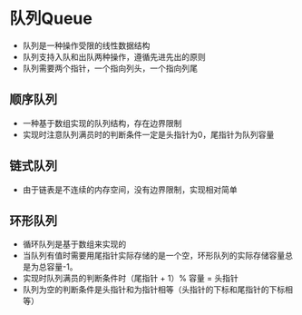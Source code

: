 # 队列Queue
* 队列是一种操作受限的线性数据结构
* 队列支持入队和出队两种操作，遵循先进先出的原则
* 队列需要两个指针，一个指向列头，一个指向列尾

## 顺序队列
* 一种基于数组实现的队列结构，存在边界限制
* 实现时注意队列满员时的判断条件一定是头指针为0，尾指针为队列容量

## 链式队列
* 由于链表是不连续的内存空间，没有边界限制，实现相对简单

## 环形队列
* 循环队列是基于数组来实现的
* 当队列有值时需要用尾指针实际存储的是一个空，环形队列的实际存储容量总是为总容量-1。
* 实现时队列满员的判断条件时（尾指针 + 1）% 容量 = 头指针
* 队列为空的判断条件是头指针和为指针相等（头指针的下标和尾指针的下标相等）


